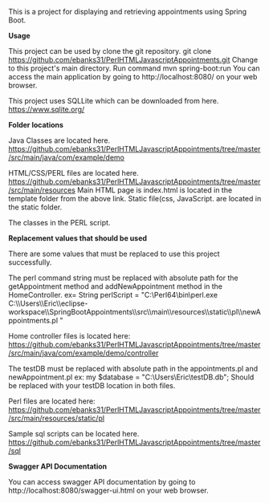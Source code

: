 This is a project for displaying and retrieving appointments using Spring Boot.

**Usage**

This project can be used by clone the git repository.
git clone https://github.com/ebanks31/PerlHTMLJavascriptAppointments.git
Change to this project's main directory.
Run command mvn spring-boot:run
You can access the main application by going to http://localhost:8080/ on your web browser.


This project uses SQLLite which can be downloaded from here.
https://www.sqlite.org/

**Folder locations**

Java Classes are located here.
https://github.com/ebanks31/PerlHTMLJavascriptAppointments/tree/master/src/main/java/com/example/demo

HTML/CSS/PERL files are located here.
https://github.com/ebanks31/PerlHTMLJavascriptAppointments/tree/master/src/main/resources
Main HTML page is index.html is located in the template folder from the above link.
Static file(css, JavaScript. are located in the static folder.

The classes in the PERL script.

**Replacement values that should be used**

There are some values that must be replaced to use this project successfully.

The perl command string must be replaced with absolute path for the getAppointment method and addNewAppointment
method in the HomeController.
ex=	String perlScript = "C:\\Perl64\\bin\\perl.exe C:\\\\Users\\\\Eric\\\\eclipse-workspace\\\\SpringBootAppointments\\\\src\\\\main\\\\resources\\\\static\\\\pl\\\\newAppointments.pl "

Home controller files is located here:
https://github.com/ebanks31/PerlHTMLJavascriptAppointments/tree/master/src/main/java/com/example/demo/controller

The testDB must be replaced with absolute path in the appointments.pl and newAppointment.pl
ex: my $database = "C:\\Users\\Eric\\testDB.db";
Should be replaced with your testDB location in both files.

Perl files are located here:
https://github.com/ebanks31/PerlHTMLJavascriptAppointments/tree/master/src/main/resources/static/pl

Sample sql scripts can be located here.
https://github.com/ebanks31/PerlHTMLJavascriptAppointments/tree/master/sql


**Swagger API Documentation**

You can access swagger API documentation by going to http://localhost:8080/swagger-ui.html on your web browser.
